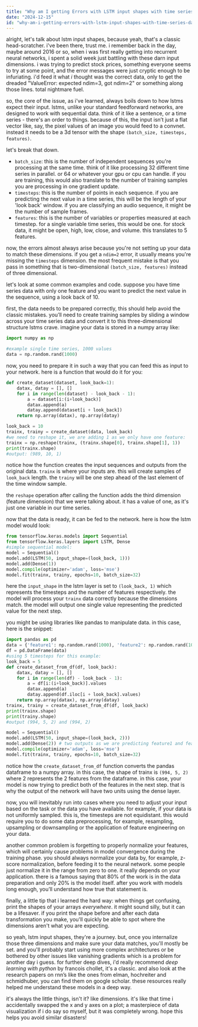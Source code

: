```yaml
---
title: "Why am I getting Errors with LSTM input shapes with time series data?"
date: "2024-12-15"
id: "why-am-i-getting-errors-with-lstm-input-shapes-with-time-series-data"
---
```


alright, let's talk about lstm input shapes, because yeah, that's a classic head-scratcher. i've been there, trust me. i remember back in the day, maybe around 2016 or so, when i was first really getting into recurrent neural networks, i spent a solid week just battling with these darn input dimensions. i was trying to predict stock prices, something everyone seems to try at some point, and the error messages were just cryptic enough to be infuriating. i'd feed it what *i* thought was the correct data, only to get the dreaded "ValueError: expected ndim=3, got ndim=2" or something along those lines. total nightmare fuel.

so, the core of the issue, as i've learned, always boils down to how lstms expect their input. lstms, unlike your standard feedforward networks, are designed to work with sequential data. think of it like a sentence, or a time series - there's an order to things. because of this, the input isn’t just a flat vector like, say, the pixel values of an image you would feed to a convnet. instead it needs to be a 3d tensor with the shape `(batch_size, timesteps, features)`.

let's break that down.

*   `batch_size`: this is the number of independent sequences you're processing at the same time. think of it like processing 32 different time series in parallel. or 64 or whatever your gpu or cpu can handle. if you are training, this would also translate to the number of training samples you are processing in one gradient update.
*   `timesteps`: this is the number of points in each sequence. if you are predicting the next value in a time series, this will be the length of your 'look back' window. if you are classifying an audio sequence, it might be the number of sample frames.
*   `features`: this is the number of variables or properties measured at each timestep. for a single variable time series, this would be one. for stock data, it might be open, high, low, close, and volume. this translates to 5 features.

now, the errors almost always arise because you're not setting up your data to match these dimensions. if you get a `ndim=2` error, it usually means you're missing the `timesteps` dimension. the most frequent mistake is that you pass in something that is two-dimensional `(batch_size, features)` instead of three dimensional.

let's look at some common examples and code. suppose you have time series data with only one feature and you want to predict the next value in the sequence, using a look back of 10.

first, the data needs to be prepared correctly, this should help avoid the classic mistakes. you’ll need to create training samples by sliding a window across your time series data and convert it to this three-dimensional structure lstms crave. imagine your data is stored in a numpy array like:

```python
import numpy as np

#example single time series, 1000 values
data = np.random.rand(1000)
```

now, you need to prepare it in such a way that you can feed this as input to your network. here is a function that would do it for you:

```python
def create_dataset(dataset, look_back=1):
    datax, datay = [], []
    for i in range(len(dataset) - look_back - 1):
        a = dataset[i:(i+look_back)]
        datax.append(a)
        datay.append(dataset[i + look_back])
    return np.array(datax), np.array(datay)

look_back = 10
trainx, trainy = create_dataset(data, look_back)
#we need to reshape it, we are adding 1 as we only have one feature:
trainx = np.reshape(trainx, (trainx.shape[0], trainx.shape[1], 1))
print(trainx.shape)
#output: (989, 10, 1)
```

notice how the function creates the input sequences and outputs from the original data. `trainx` is where your inputs are. this will create samples of `look_back` length. the `trainy` will be one step ahead of the last element of the time window sample.

the `reshape` operation after calling the function adds the third dimension (feature dimension) that we were talking about. it has a value of one, as it's just one variable in our time series.

now that the data is ready, it can be fed to the network. here is how the lstm model would look:

```python
from tensorflow.keras.models import Sequential
from tensorflow.keras.layers import LSTM, Dense
#simple sequential model:
model = Sequential()
model.add(LSTM(50, input_shape=(look_back, 1)))
model.add(Dense(1))
model.compile(optimizer='adam', loss='mse')
model.fit(trainx, trainy, epochs=10, batch_size=32)
```

here the `input_shape` in the lstm layer is set to `(look_back, 1)` which represents the timesteps and the number of features respectively. the model will process your `trainx` data correctly because the dimensions match. the model will output one single value representing the predicted value for the next step.

you might be using libraries like pandas to manipulate data. in this case, here is the snippet:

```python
import pandas as pd
data = {'feature1': np.random.rand(1000), 'feature2': np.random.rand(1000)}
df = pd.DataFrame(data)
#using 5 timesteps for this example:
look_back = 5
def create_dataset_from_df(df, look_back):
    datax, datay = [], []
    for i in range(len(df) - look_back - 1):
        a = df[i:(i+look_back)].values
        datax.append(a)
        datay.append(df.iloc[i + look_back].values)
    return np.array(datax), np.array(datay)
trainx, trainy = create_dataset_from_df(df, look_back)
print(trainx.shape)
print(trainy.shape)
#output (994, 5, 2) and (994, 2)

model = Sequential()
model.add(LSTM(50, input_shape=(look_back, 2)))
model.add(Dense(2)) # two outputs as we are predicting feature1 and feature2 next step
model.compile(optimizer='adam', loss='mse')
model.fit(trainx, trainy, epochs=10, batch_size=32)
```

notice how the `create_dataset_from_df` function converts the pandas dataframe to a numpy array. in this case, the shape of trainx is `(994, 5, 2)` where 2 represents the 2 features from the dataframe. in this case, your model is now trying to predict both of the features in the next step. that is why the output of the network will have two units using the dense layer.

now, you will inevitably run into cases where you need to adjust your input based on the task or the data you have available. for example, if your data is not uniformly sampled. this is, the timesteps are not equidistant. this would require you to do some data preprocessing, for example, resampling, upsampling or downsampling or the application of feature engineering on your data.

another common problem is forgetting to properly normalize your features, which will certainly cause problems in model convergence during the training phase. you should always normalize your data by, for example, z-score normalization, before feeding it to the neural network. some people just normalize it in the range from zero to one. it really depends on your application. there is a famous saying that 80% of the work is in the data preparation and only 20% is the model itself. after you work with models long enough, you’ll understand how true that statement is.

finally, a little tip that i learned the hard way: when things get confusing, print the shapes of your arrays *everywhere*. it might sound silly, but it can be a lifesaver. if you print the shape before and after each data transformation you make, you'll quickly be able to spot where the dimensions aren't what you are expecting.

so yeah, lstm input shapes, they're a journey. but, once you internalize those three dimensions and make sure your data matches, you'll mostly be set. and you'll probably start using more complex architectures or be bothered by other issues like vanishing gradients which is a problem for another day i guess. for further deep dives, i'd really recommend *deep learning with python* by francois chollet, it's a classic. and also look at the research papers on rnn’s like the ones from elman, hochreiter and schmidhuber, you can find them on google scholar. these resources really helped me understand these models in a deep way.

it's always the little things, isn't it? like dimensions. it's like that time i accidentally swapped the x and y axes on a plot; a masterpiece of data visualization if i do say so myself, but it was completely wrong. hope this helps you avoid similar disasters!
